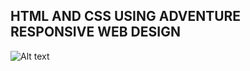 ## HTML AND CSS USING ADVENTURE RESPONSIVE WEB DESIGN

![Alt text](https://assets.digitalocean.com/articles/alligator/boo.svg "a title")